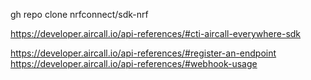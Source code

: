 
gh repo clone nrfconnect/sdk-nrf

https://developer.aircall.io/api-references/#cti-aircall-everywhere-sdk

https://developer.aircall.io/api-references/#register-an-endpoint
https://developer.aircall.io/api-references/#webhook-usage